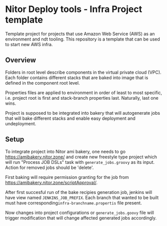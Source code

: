 # Nitor Deploy tools - Infra Project template

Template project for projects that use Amazon Web Service (AWS) as an
environment and ndt tooling. This repository is a template that can be
used to start new AWS infra.

## Overview

Folders in root level describe components in the virtual private cloud
(VPC). Each folder contains different stacks that are baked into image
that is defined in the component root level.

Properties files are applied to environment in order of least to most
specific, i.e. project root is first and stack-branch properties
last. Naturally, last one wins.

Project is supposed to be integrated into bakery that will
autogenerate jobs that will bake different stacks and enable easy
deployment and undeployment.

## Setup

To integrate project into Nitor ami bakery, one needs to go
https://amibakery.nitor.zone/ and create new freestyle type project
which will run "Process JOB DSLs" task with `generate_jobs.groovy` as
its input. Action for removed jobs should be 'delete'.

First baking will require permission granting for the job from
https://amibakery.nitor.zone/scriptApproval/.

After first succesful run of the bake recipies generation job, jenkins
will have view named `JENKINS_JOB_PREFIX`. Each branch that wanted to
be built must have corresponding`infra-branchname.propertis` file
present.

Now changes into project configurations or `generate_jobs.goovy` file
will trigger modification that will change affected generated jobs
accordingly.

